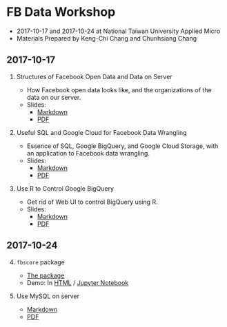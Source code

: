 # FB Data Workshop

- 2017-10-17 and 2017-10-24 at National Taiwan University Applied Micro
- Materials Prepared by Keng-Chi Chang and Chunhsiang Chang

## 2017-10-17 

1. Structures of Facebook Open Data and Data on Server
   - How Facebook open data looks like, and the organizations of the data on 
     our server.
   - Slides:
     - [Markdown](1-data/data.md)
     - [PDF](https://github.com/NTUUSFB/workshop-2017-10/raw/master/1-data/data.pdf)

2. Useful SQL and Google Cloud for Facebook Data Wrangling
   - Essence of SQL, Google BigQuery, and Google Cloud Storage, with an 
     application to Facebook data wrangling.
   - Slides:
     - [Markdown](2-sql/sql.md)
     - [PDF](https://github.com/NTUUSFB/workshop-2017-10/raw/master/2-sql/sql.pdf)

3. Use R to Control Google BigQuery
   - Get rid of Web UI to control BigQuery using R.
   - Slides:
     - [Markdown](3-bigQueryR/bigQueryR.md)
     - [PDF](https://github.com/NTUUSFB/workshop-2017-10/raw/master/3-bigQueryR/bigQueryR.pdf)

## 2017-10-24

4.  `fbscore` package
    - [The package](https://github.com/NTUUSFB/fbscore)
    - Demo: In [HTML](http://htmlpreview.github.io/?https://github.com/NTUUSFB/workshop-2017-10/4-fbscore/fbscore-demo.html) 
      / [Jupyter Notebook](https://github.com/NTUUSFB/fbscore/blob/master/fbscore-demo.ipynb)

5.  Use MySQL on server
    - [Markdown](4-MySQL/MySQL.md)
    - [PDF](https://github.com/NTUUSFB/workshop-2017-10/raw/master/4-MySQL/MySQL.pdf)